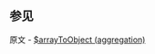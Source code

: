 ## 参见

原文 - [$arrayToObject (aggregation)]( https://docs.mongodb.com/manual/reference/operator/aggregation/arrayToObject/ )

